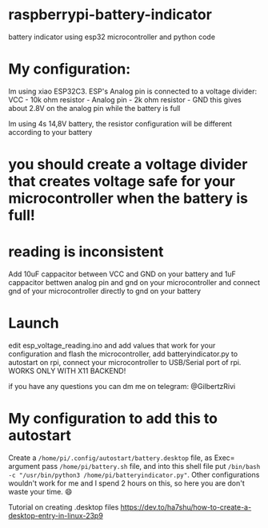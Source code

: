 # raspberrypi-battery-indicator
battery indicator using esp32 microcontroller and python code

# My configuration:
Im using xiao ESP32C3. 
ESP's Analog pin is connected to a voltage divider:
VCC - 10k ohm resistor - Analog pin - 2k ohm resistor - GND
this gives about 2.8V on the analog pin while the battery is full

Im using 4s 14,8V battery, the resistor configuration will be different according to your battery
# you should create a voltage divider that creates voltage safe for your microcontroller when the battery is full!

# reading is inconsistent
Add 10uF cappacitor between VCC and GND on your battery and 1uF cappacitor bettwen analog pin and gnd on your microcontroller and connect gnd of your microcontroller directly to gnd on your battery

# Launch 
edit esp_voltage_reading.ino and add values that work for your configuration and flash the microcontroller, add batteryindicator.py to autostart on rpi, connect your microcontroller to USB/Serial port of rpi.
WORKS ONLY WITH X11 BACKEND!


if you have any questions you can dm me on telegram: @GilbertzRivi

# My configuration to add this to autostart
Create a ```/home/pi/.config/autostart/battery.desktop``` file, as Exec= argument pass ```/home/pi/battery.sh``` file, and into this shell file put ```/bin/bash -c "/usr/bin/python3 /home/pi/batteryindicator.py"```. Other configurations wouldn't work for me and I spend 2 hours on this, so here you are don't waste your time. 😄

Tutorial on creating .desktop files https://dev.to/ha7shu/how-to-create-a-desktop-entry-in-linux-23p9
